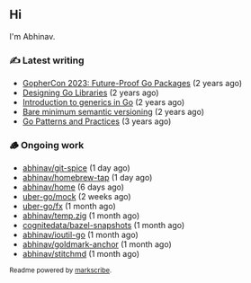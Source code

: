 ## Hi

I'm Abhinav.

### ✍️ Latest writing


- [GopherCon 2023: Future-Proof Go Packages](https://abhinavg.net/2023/09/27/future-proof-packages/) (2 years ago)
- [Designing Go Libraries](https://abhinavg.net/2022/12/06/designing-go-libraries/) (2 years ago)
- [Introduction to generics in Go](https://abhinavg.net/2022/11/23/generics-intro/) (2 years ago)
- [Bare minimum semantic versioning](https://abhinavg.net/2022/11/07/semver/) (2 years ago)
- [Go Patterns and Practices](https://abhinavg.net/2022/09/19/go-patterns-and-practices-talk/) (3 years ago)

### 🪵 Ongoing work


- [abhinav/git-spice](https://github.com/abhinav/git-spice) (1 day ago)
- [abhinav/homebrew-tap](https://github.com/abhinav/homebrew-tap) (1 day ago)
- [abhinav/home](https://github.com/abhinav/home) (6 days ago)
- [uber-go/mock](https://github.com/uber-go/mock) (2 weeks ago)
- [uber-go/fx](https://github.com/uber-go/fx) (1 month ago)
- [abhinav/temp.zig](https://github.com/abhinav/temp.zig) (1 month ago)
- [cognitedata/bazel-snapshots](https://github.com/cognitedata/bazel-snapshots) (1 month ago)
- [abhinav/ioutil-go](https://github.com/abhinav/ioutil-go) (1 month ago)
- [abhinav/goldmark-anchor](https://github.com/abhinav/goldmark-anchor) (1 month ago)
- [abhinav/stitchmd](https://github.com/abhinav/stitchmd) (1 month ago)

<sub>Readme powered by [markscribe](https://github.com/muesli/markscribe).</sub>
